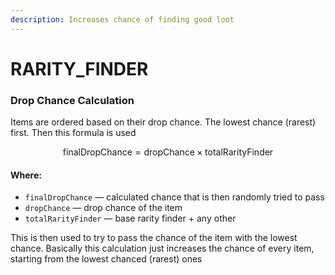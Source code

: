 ```yaml
---
description: Increases chance of finding good loot
---
```


# RARITY\_FINDER

### Drop Chance Calculation

Items are ordered based on their drop chance. The lowest chance (rarest) first. Then this formula is used

$$
\text{finalDropChance} = \text{{dropChance}} \times \text{{totalRarityFinder}}
$$

#### Where:

* `finalDropChance` — calculated chance that is then randomly tried to pass
* `dropChance` — drop chance of the item
* `totalRarityFinder` — base rarity finder + any other

This is then used to try to pass the chance of the item with the lowest chance. Basically this calculation just increases the chance of every item, starting from the lowest chanced (rarest) ones
